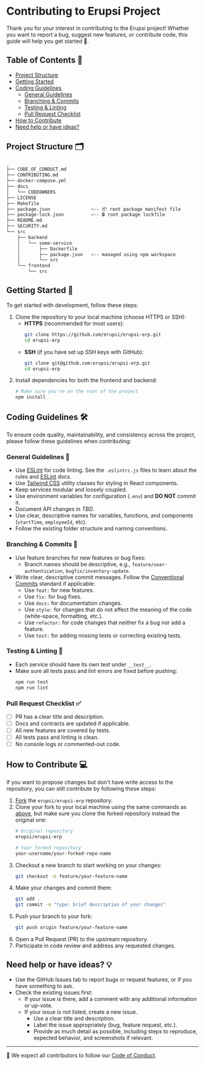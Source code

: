 # Contributing to Erupsi Project

Thank you for your interest in contributing to the Erupsi project! Whether you want to report a bug, suggest new
features, or contribute code, this guide will help you get started 🎉.

## Table of Contents 🧭

- [Project Structure](#project-structure-)
- [Getting Started](#getting-started-)
- [Coding Guidelines](#coding-guidelines-)
    - [General Guidelines](#general-guidelines-)
    - [Branching & Commits](#branching--commits-)
    - [Testing & Linting](#testing--linting-)
    - [Pull Request Checklist](#pull-request-checklist-)
- [How to Contribute](#how-to-contribute-)
- [Need help or have ideas?](#need-help-or-have-ideas-)

## Project Structure 🗂

```bash
.
├── CODE_OF_CONDUCT.md
├── CONTRIBUTING.md
├── docker-compose.yml
├── docs
│   └── CODEOWNERS
├── LICENSE
├── Makefile
├── package.json               <-- 📦 root package manifest file
├── package-lock.json          <-- 🔒 root package lockfile
├── README.md
├── SECURITY.md
└── src
    ├── backend
    │   └── some-service
    │       ├── Dockerfile
    │       ├── package.json   <-- managed using npm workspace
    │       └── src
    └── frontend
        └── src
```

## Getting Started 🚀

To get started with development, follow these steps:

1. Clone the repository to your local machine (choose HTTPS or SSH):
    - **HTTPS** (recommended for most users):
      ```bash
      git clone https://github.com/erupsi/erupsi-erp.git
      cd erupsi-erp
      ```
    - **SSH** (if you have set up SSH keys with GitHub):
      ```bash
      git clone git@github.com:erupsi/erupsi-erp.git
      cd erupsi-erp
      ```
2. Install dependencies for both the frontend and backend:
   ```bash
   # Make sure you're on the root of the project
   npm install
   ```

## Coding Guidelines 🛠

To ensure code quality, maintainability, and consistency across the project, please follow these guidelines when
contributing:

### General Guidelines 📜

- Use [ESLint](https://eslint.org/) for code linting. See the `.eslintrc.js` files to learn about the rules and [ESLint](https://eslint.org/docs/latest/use/configure/) docs.
- Use [Tailwind CSS](https://tailwindcss.com/docs/utility-first) utility classes for styling in React components.
- Keep services modular and loosely coupled.
- Use environment variables for configuration (`.env`) and **DO NOT** commit it.
- Document API changes in _TBD_.
- Use clear, descriptive names for variables, functions, and components (`startTime`, `employeeId`, etc).
- Follow the existing folder structure and naming conventions.

### Branching & Commits 🔀

- Use feature branches for new features or bug fixes:
    - Branch names should be descriptive, e.g., `feature/user-authentication`, `bugfix/inventory-update`.
- Write clear, descriptive commit messages. Follow
  the [Conventional Commits](https://www.conventionalcommits.org/en/v1.0.0/) standard if applicable:
    - Use `feat:` for new features.
    - Use `fix:` for bug fixes.
    - Use `docs:` for documentation changes.
    - Use `style:` for changes that do not affect the meaning of the code (white-space, formatting, etc.).
    - Use `refactor:` for code changes that neither fix a bug nor add a feature.
    - Use `test:` for adding missing tests or correcting existing tests.

### Testing & Linting 🧪

- Each service should have its own test under `__test__`.
- Make sure all tests pass and lint errors are fixed before pushing:
  ```bash
  npm run test
  npm run lint
  ```

### Pull Request Checklist ✅

- [ ] PR has a clear title and description.
- [ ] Docs and contracts are updated if applicable.
- [ ] All new features are covered by tests.
- [ ] All tests pass and linting is clean.
- [ ] No console logs or commented-out code.

## How to Contribute 💻

If you want to propose changes but don't have write access to the repository, you can still contribute by following
these steps:

1. [Fork](https://docs.github.com/en/pull-requests/collaborating-with-pull-requests/working-with-forks/fork-a-repo#forking-a-repository)
   the `erupsi/erupsi-erp` repository.
2. Clone your fork to your local machine using the same commands as [above](#getting-started-), but make sure you clone
   the forked repository instead the original one:
    ```bash
    # Original repository
    erupsi/erupsi-erp
   
    # Your forked repository
    your-username/your-forked-repo-name
   ```
3. Checkout a new branch to start working on your changes:
   ```bash
   git checkout -b feature/your-feature-name
   ```
4. Make your changes and commit them:
   ```bash
   git add .
   git commit -m "type: brief description of your changes"
   ```
5. Push your branch to your fork:
   ```bash
   git push origin feature/your-feature-name
   ```
6. Open a Pull Request (PR) to the upstream repository.
7. Participate in code review and address any requested changes.

## Need help or have ideas? 💡

- Use the GitHub Issues tab to report bugs or request features, or if you have something to ask.
- Check the existing issues first:
    - If your issue is there, add a comment with any additional information or up-vote.
    - If your issue is not listed, create a new issue.
        - Use a clear title and description.
        - Label the issue appropriately (bug, feature request, etc.).
        - Provide as much detail as possible, including steps to reproduce, expected behavior, and screenshots if
          relevant.

---

🤝 We expect all contributors to follow our [Code of Conduct](/CODE_OF_CONDUCT.md).
